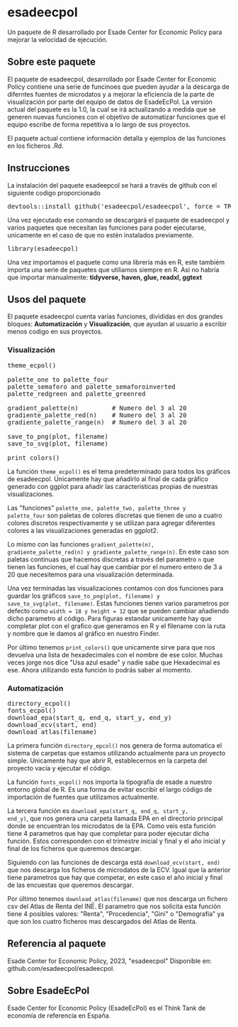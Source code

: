# esadeecpol

Un paquete de R desarrollado por Esade Center for Economic Policy para mejorar la velocidad de ejecución.

## Sobre este paquete

El paquete de esadeecpol, desarrollado por Esade Center for Economic Policy contiene una serie de funcinoes que pueden ayudar a la descarga de diferntes fuentes de microdatos y a mejorar la eficiencia de la parte de visualización por parte del equipo de datos de EsadeEcPol. La versión actual del paquete es la 1.0, la cual se irá actualizando a medida que se generen nuevas funciones con el objetivo de automatizar funciones que el equipo escribe de forma repetitiva a lo largo de sus proyectos.

El paquete actual contiene información detalla y ejemplos de las funciones en los ficheros .Rd.

## Instrucciones

La instalación del paquete esadeepcol se hará a través de github con el siguiente codigo proporcionado

<pre>
devtools::install_github('esadeecpol/esadeecpol', force = TRUE)
</pre>

Una vez ejecutado ese comando se descargará el paquete de esadeecpol y varios paquetes que necesitan las funciones para poder ejecutarse, unicamente en el caso de que no estén instalados previamente. 
<pre>library(esadeecpol)</pre>
Una vez importamos el paquete como una libreria más en R, este tambiém importa una serie de paquetes que utiliamos siempre en R. Asi no habría que importar manualmente: **tidyverse, haven, glue, readxl, ggtext**

## Usos del paquete

El paquete esadeecpol cuenta varias funciones, divididas en dos grandes bloques: **Automatización** y **Visualización**, que ayudan al usuario a escribir menos codigo en sus proyectos.

### Visualización

<pre>
theme_ecpol()

palette_one to palette_four
palette_semaforo and palette_semaforoinverted
palette_redgreen and palette_greenred

gradient_palette(n)         # Numero del 3 al 20
gradiente_palette_red(n)    # Numero del 3 al 20
gradiente_palette_range(n)  # Numero del 3 al 20

save_to_png(plot, filename)
save_to_svg(plot, filename)

print_colors()
</pre>

La función <code>theme_ecpol()</code> es el tema predeterminado para todos los gráficos de esadeecpol. Unicamente hay que añadirlo al final de cada gráfico generado con ggplot para añadir las caracteristicas propias de nuestras visualizaciones.

Las "funciones" <code>palette_one, palette_two, palette_three y palette_four</code> son paletas de colores discretas que tienen de uno a cuatro colores discretos respectivamente y se utilizan para agregar diferentes colores a las visualizaciones generadas en ggplot2.

Lo mismo con las funciones <code>gradient_palette(n), gradiente_palette_red(n) y  gradiente_palette_range(n)</code>. En este caso son paletas continuas que hacemos discretas a través del parametro <code>n</code> que tienen las funciones, el cual hay que cambiar por el numero entero de 3 a 20 que necesitemos para una visualización determinada.

Una vez terminadas las visualizaciones contamos con dos funciones para guardar los gráficos <code>save_to_png(plot, filename) y save_to_svg(plot, filename)</code>. Estas funciones tienen varios parametros por defecto como <code>width = 18 y height = 12</code> que se pueden cambiar añadiendo dicho parametro al código. Para figuras estandar unicamente hay que completar plot con el grafico que generamos en R y el filename con la ruta y nombre que le damos al gráfico en nuestro Finder.

Por último tenemos <code>print_colors()</code> que unicamente sirve para que nos devuelva una lista de hexadecimales con el nombre de ese color. Muchas veces jorge nos dice "Usa azul esade" y nadie sabe que Hexadecimal es ese. Ahora utilizando esta función lo podrás saber al momento.

### Automatización

<pre>
directory_ecpol()
fonts_ecpol()
download_epa(start_q, end_q, start_y, end_y)
download_ecv(start, end)
download_atlas(filename)
</pre>

La primera función <code>directory_epcol()</code> nos genera de forma automatica el sistema de carpetas que estamos utilizando actualmente para un proyecto simple. Unicamente hay que abrir R, establecernos en la carpeta del proyecto vacía y ejecutar el código.

La función <code>fonts_ecpol()</code> nos importa la tipografía de esade a nuestro entorno global de R. Es una forma de evitar escribir el largo código de importación de fuentes que utilizamos actualmente.

La tercera función es <code>download_epa(start_q, end_q, start_y, end_y)</code>, que nos genera una carpeta llamada EPA en el directorio principal donde se encuentran los microdatos de la EPA. Como veis esta función tiene 4 parametros que hay que completar para poder ejecutar dicha función. Estos corresponden con el trimestre inicial y final y el año inicial y final de los ficheros que queremos descargar.

Siguiendo con las funciones de descarga está <code>download_ecv(start, end)</code> que nos descarga los ficheros de microdatos de la ECV. Igual que la anterior tiene parametros que hay que competar, en este caso el año inicial y final de las encuestas que queremos descargar.

Por último tenemos <code>download_atlas(filename)</code> que nos descarga un fichero csv del Atlas de Renta del INE. El parametro que nos solicita esta función tiene 4 posibles valores: "Renta", "Procedencia", "Gini" o "Demografía" ya que son los cuatro ficheros mas descargados del Atlas de Renta.

## Referencia al paquete

Esade Center for Economic Policy, 2023, "esadeecpol" Disponible en: github.com/esadeecpol/esadeecpol.

## Sobre EsadeEcPol

Esade Center for Economic Policy (EsadeEcPol) es el Think Tank de economía de referencia en España.